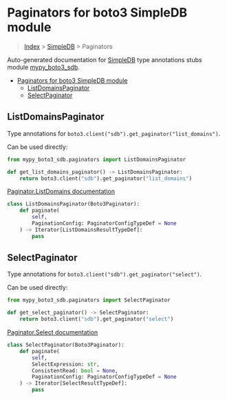 # Paginators for boto3 SimpleDB module

> [Index](../README.md) > [SimpleDB](./README.md) > Paginators

Auto-generated documentation for [SimpleDB](https://boto3.amazonaws.com/v1/documentation/api/latest/reference/services/sdb.html#SimpleDB)
type annotations stubs module [mypy_boto3_sdb](https://pypi.org/project/mypy-boto3-sdb/).

- [Paginators for boto3 SimpleDB module](#paginators-for-boto3-simpledb-module)
  - [ListDomainsPaginator](#listdomainspaginator)
  - [SelectPaginator](#selectpaginator)

## ListDomainsPaginator

Type annotations for `boto3.client("sdb").get_paginator("list_domains")`.

Can be used directly:

```python
from mypy_boto3_sdb.paginators import ListDomainsPaginator

def get_list_domains_paginator() -> ListDomainsPaginator:
    return boto3.client("sdb").get_paginator("list_domains")
```

[Paginator.ListDomains documentation](https://boto3.amazonaws.com/v1/documentation/api/latest/reference/services/sdb.html#SimpleDB.Paginator.ListDomains)

```python
class ListDomainsPaginator(Boto3Paginator):
    def paginate(
        self,
        PaginationConfig: PaginatorConfigTypeDef = None
    ) -> Iterator[ListDomainsResultTypeDef]:
        pass
```
## SelectPaginator

Type annotations for `boto3.client("sdb").get_paginator("select")`.

Can be used directly:

```python
from mypy_boto3_sdb.paginators import SelectPaginator

def get_select_paginator() -> SelectPaginator:
    return boto3.client("sdb").get_paginator("select")
```

[Paginator.Select documentation](https://boto3.amazonaws.com/v1/documentation/api/latest/reference/services/sdb.html#SimpleDB.Paginator.Select)

```python
class SelectPaginator(Boto3Paginator):
    def paginate(
        self,
        SelectExpression: str,
        ConsistentRead: bool = None,
        PaginationConfig: PaginatorConfigTypeDef = None
    ) -> Iterator[SelectResultTypeDef]:
        pass
```
